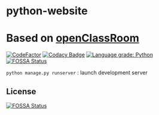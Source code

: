 # python-website
# Based on [openClassRoom](https://openclassrooms.com/fr/courses/1871271-developpez-votre-site-web-avec-le-framework-django)

[![CodeFactor](https://www.codefactor.io/repository/github/jebay/python-website/badge)](https://www.codefactor.io/repository/github/jebay/python-website)
[![Codacy Badge](https://api.codacy.com/project/badge/Grade/a4166d63745548c891ea278a143b8cba)](https://www.codacy.com/manual/Jebay/python-website?utm_source=github.com&amp;utm_medium=referral&amp;utm_content=Jebay/python-website&amp;utm_campaign=Badge_Grade)
[![Language grade: Python](https://img.shields.io/lgtm/grade/python/g/Jebay/python-website.svg?logo=lgtm&logoWidth=18)](https://lgtm.com/projects/g/Jebay/python-website/context:python)
[![FOSSA Status](https://app.fossa.io/api/projects/git%2Bgithub.com%2FJebay%2Fpython-website.svg?type=shield)](https://app.fossa.io/projects/git%2Bgithub.com%2FJebay%2Fpython-website?ref=badge_shield)

```python manage.py runserver``` : launch development server


## License
[![FOSSA Status](https://app.fossa.io/api/projects/git%2Bgithub.com%2FJebay%2Fpython-website.svg?type=large)](https://app.fossa.io/projects/git%2Bgithub.com%2FJebay%2Fpython-website?ref=badge_large)